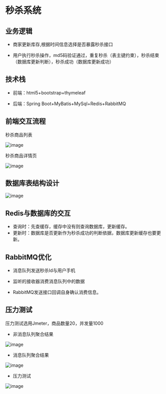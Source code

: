 # 秒杀系统

## 业务逻辑

* 商家更新库存,根据时间信息选择是否暴露秒杀接口

* 用户执行秒杀操作，md5码验证通过，重复秒杀（表主键约束），秒杀结束（数据库更新判断），秒杀成功（数据库更新成功）

## 技术栈

* 前端：html5+bootstrap+thymeleaf

* 后端：Spring Boot+MyBatis+MySql+Redis+RabbitMQ

## 前端交互流程

秒杀商品列表

![image](http://skyrimgo.oss-cn-hangzhou.aliyuncs.com/goods.png)

秒杀商品详情页

![image](https://skyrimgo.oss-cn-hangzhou.aliyuncs.com/good.png)

## 数据库表结构设计

![image](https://skyrimgo.oss-cn-hangzhou.aliyuncs.com/sql.png)

## Redis与数据库的交互

* 查询时：先查缓存，缓存中没有则查询数据库，更新缓存。
* 更新时：数据库是否更新作为秒杀成功的判断依据，数据库更新缓存也要更新。

## RabbitMQ优化

* 消息队列发送秒杀Id与用户手机

* 监听的接收器消费消息队列中的数据

* RabbitMQ发送接口回调自身确认消费信息。

## 压力测试

压力测试选用Jmeter，商品数量20，并发量1000

* 非消息队列聚合结果

![image](https://skyrimgo.oss-cn-hangzhou.aliyuncs.com/nomq-result.png)

* 消息队列聚合结果

![image](https://skyrimgo.oss-cn-hangzhou.aliyuncs.com/mq-result.png)

* 压力测试

![image](https://skyrimgo.oss-cn-hangzhou.aliyuncs.com/compare.png)
